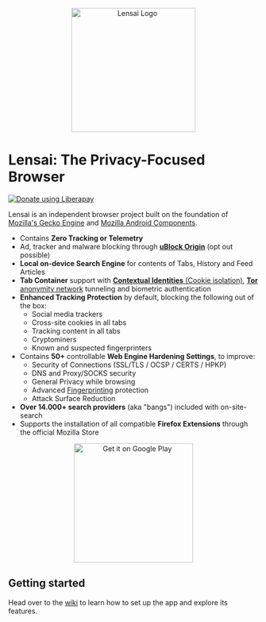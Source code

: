 <p align="center">
  <img width="250" src="https://raw.githubusercontent.com/FaFre/lensai/main/app/assets/icon/icon.png" alt="Lensai Logo">
</p>

# Lensai: The Privacy-Focused Browser

<a href="https://liberapay.com/FaFre/donate"><img alt="Donate using Liberapay" src="https://liberapay.com/assets/widgets/donate.svg"></a>

Lensai is an independent browser project built on the foundation of [Mozilla's Gecko Engine](https://en.wikipedia.org/wiki/Gecko_(software)) and [Mozilla Android Components](https://mozac.org/).

- Contains **Zero Tracking or Telemetry**
- Ad, tracker and malware blocking through [**uBlock Origin**](https://ublockorigin.com/) (opt out possible)
- **Local on-device Search Engine** for contents of Tabs, History and Feed Articles
- **Tab Container** support with [**Contextual Identities** (Cookie isolation)](https://developer.mozilla.org/en-US/docs/Mozilla/Add-ons/WebExtensions/API/contextualIdentities), [**Tor** anonymity network](https://en.wikipedia.org/wiki/The_Tor_Project) tunneling and biometric authentication
- **Enhanced Tracking Protection** by default, blocking the following out of the box:
  - Social media trackers
  - Cross-site cookies in all tabs
  - Tracking content in all tabs
  - Cryptominers
  - Known and suspected fingerprinters
- Contains **50+** controllable **Web Engine Hardening Settings**, to improve:
  - Security of Connections (SSL/TLS / OCSP / CERTS / HPKP)
  - DNS and Proxy/SOCKS security
  - General Privacy while browsing
  - Advanced [Fingerprinting](https://en.wikipedia.org/wiki/Canvas_fingerprinting) protection
  - Attack Surface Reduction
- **Over 14.000+ search providers** (aka "bangs") included with on-site-search
- Supports the installation of all compatible **Firefox Extensions** through the official Mozilla Store


<p align="center">
  <a href='https://play.google.com/store/apps/details?id=me.movenext.bang_navigator&pcampaignid=pcampaignidMKT-Other-global-all-co-prtnr-py-PartBadge-Mar2515-1'>
    <img width="240" alt='Get it on Google Play' src='https://play.google.com/intl/en_us/badges/static/images/badges/en_badge_web_generic.png'/>
  </a>
</p>

## Getting started

Head over to the [wiki](./wiki/Quickstart-Guide) to learn how to set up the app and explore its features.
